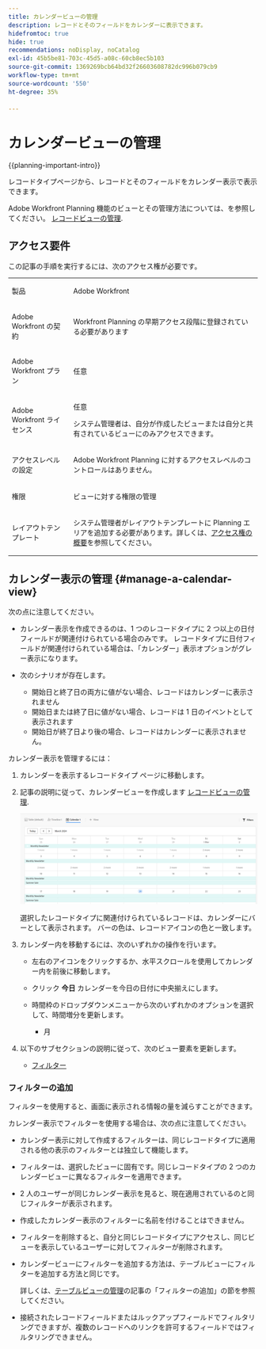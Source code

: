 ```yaml
---
title: カレンダービューの管理
description: レコードとそのフィールドをカレンダーに表示できます。
hidefromtoc: true
hide: true
recommendations: noDisplay, noCatalog
exl-id: 45b5be81-703c-45d5-a08c-60cb8ec5b103
source-git-commit: 1369269bcb64bd32f26603608782dc996b079cb9
workflow-type: tm+mt
source-wordcount: '550'
ht-degree: 35%

---
```


# カレンダービューの管理

<!--
title: Manage the calendar view
description: You can display records in a calendar view.
hidefromtoc: yes
author: Alina
feature: Work Management
role: User
hide: yes
-->

<!--update the metadata with real information when making this available in TOC and in the left nav-->

{{planning-important-intro}}

レコードタイプページから、レコードとそのフィールドをカレンダー表示で表示できます。

Adobe Workfront Planning 機能のビューとその管理方法については、を参照してください。 [レコードビューの管理](../views/manage-record-views.md).

## アクセス要件

この記事の手順を実行するには、次のアクセス権が必要です。

<table style="table-layout:auto">
 <col>
 </col>
 <col>
 </col>
 <tbody>
    <tr>
<tr>
<td>
   <p> 製品</p> </td>
   <td>
   <p> Adobe Workfront</p> </td>
  </tr>  
 <td role="rowheader"><p>Adobe Workfront の契約</p></td>
   <td>
<p>Workfront Planning の早期アクセス段階に登録されている必要があります </p>
   </td>
  </tr>
  <tr>
   <td role="rowheader"><p>Adobe Workfront プラン</p></td>
   <td>
<p>任意</p>
   </td>
  </tr>
  <tr>
   <td role="rowheader"><p>Adobe Workfront ライセンス</p></td>
   <td>
   <p>任意</p> 
   <p>システム管理者は、自分が作成したビューまたは自分と共有されているビューにのみアクセスできます。 </p>
  </td>
  </tr>

<tr>
   <td role="rowheader">アクセスレベルの設定</td>
   <td> <p>Adobe Workfront Planning に対するアクセスレベルのコントロールはありません。</p>  
</td>
  </tr>

<tr>
   <td role="rowheader"><p>権限</p></td>
   <td> <p>ビューに対する権限の管理</p>  
</td>
  </tr>

<tr>
   <td role="rowheader">レイアウトテンプレート</td>
   <td> <p>システム管理者がレイアウトテンプレートに Planning エリアを追加する必要があります。詳しくは、<a href="../access/access-overview.md">アクセス権の概要</a>を参照してください。 </p>  
</td>
  </tr>
 </tbody>
</table>


## カレンダー表示の管理 {#manage-a-calendar-view}

<!--insert screen shot of calendar view-->

次の点に注意してください。

* カレンダー表示を作成できるのは、1 つのレコードタイプに 2 つ以上の日付フィールドが関連付けられている場合のみです。 レコードタイプに日付フィールドが関連付けられている場合は、「カレンダー」表示オプションがグレー表示になります。
* 次のシナリオが存在します。

   * 開始日と終了日の両方に値がない場合、レコードはカレンダーに表示されません
   * 開始日または終了日に値がない場合、レコードは 1 日のイベントとして表示されます
   * 開始日が終了日より後の場合、レコードはカレンダーに表示されません。

カレンダー表示を管理するには：

1. カレンダーを表示するレコードタイプ ページに移動します。
1. 記事の説明に従って、カレンダービューを作成します [レコードビューの管理](../views/manage-record-views.md).

   ![](assets/calendar-view-example.png)

   選択したレコードタイプに関連付けられているレコードは、カレンダーにバーとして表示されます。 バーの色は、レコードアイコンの色と一致します。

1. カレンダー内を移動するには、次のいずれかの操作を行います。

   * 左右のアイコンをクリックするか、水平スクロールを使用してカレンダー内を前後に移動します。
   * クリック **今日** カレンダーを今日の日付に中央揃えにします。
   * 時間枠のドロップダウンメニューから次のいずれかのオプションを選択して、時間増分を更新します。

      * 月
1. 以下のサブセクションの説明に従って、次のビュー要素を更新します。
   * [フィルター](#add-filters)
     <!--* [Grouping](#add-grouping)-->
     <!--* [Settings](#edit-the-calendar-view-settings)-->
     <!--* [Sort](#add-sort) not sure if this is present in calendar views?!; also check the anchor and make sure it's correct-->

### フィルターの追加

フィルターを使用すると、画面に表示される情報の量を減らすことができます。

カレンダー表示でフィルターを使用する場合は、次の点に注意してください。

<!-- this list is almost identical to the one for the table view - update both-->

* カレンダー表示に対して作成するフィルターは、同じレコードタイプに適用される他の表示のフィルターとは独立して機能します。

* フィルターは、選択したビューに固有です。同じレコードタイプの 2 つのカレンダービューに異なるフィルターを適用できます。

* 2 人のユーザーが同じカレンダー表示を見ると、現在適用されているのと同じフィルターが表示されます。

* 作成したカレンダー表示のフィルターに名前を付けることはできません。

* フィルターを削除すると、自分と同じレコードタイプにアクセスし、同じビューを表示しているユーザーに対してフィルターが削除されます。

* カレンダービューにフィルターを追加する方法は、テーブルビューにフィルターを追加する方法と同じです。

  詳しくは、[テーブルビューの管理](/help/quicksilver/maestro/views/manage-the-table-view.md)の記事の「フィルターの追加」の節を参照してください。

* 接続されたレコードフィールドまたはルックアップフィールドでフィルタリングできますが、複数のレコードへのリンクを許可するフィールドではフィルタリングできません。
